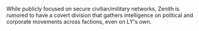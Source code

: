 While publicly focused on secure civilian/military networks, Zenith is rumored to have a covert division that gathers intelligence on political and corporate movements across factions, even on LY's own.